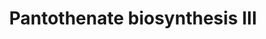 ---
authors:
- Anwesha
- Eweitz
description: Developed by Gramene.org  Source:[http://plantreactome.gramene.org/ Plant
  Reactome].
last-edited: 2021-05-26
organisms:
- Oryza sativa
redirect_from:
- /index.php/Pathway:WP3026
- /instance/WP3026
revision: null
schema-jsonld:
- '@context': https://schema.org/
  '@id': https://wikipathways.github.io/pathways/WP3026.html
  '@type': Dataset
  creator:
    '@type': Organization
    name: WikiPathways
  description: Developed by Gramene.org  Source:[http://plantreactome.gramene.org/
    Plant Reactome].
  keywords:
  - (LOC_OS03G63490.1)
  - 2-oxopantoyl lactone
  - H+
  - NADP+
  - NADPH
  - PanK
  - b-Ala
  - ligase
  - pantoate--beta-alanine
  - pantoyl lactone
  license: CC0
  name: Pantothenate biosynthesis III
seo: CreativeWork
title: Pantothenate biosynthesis III
wpid: WP3026
---